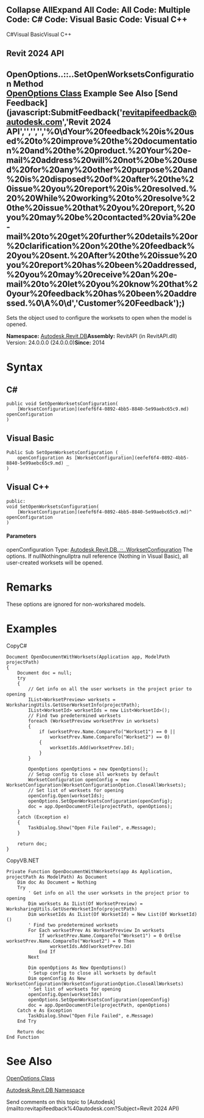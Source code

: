 ﻿

Collapse AllExpand All Code: All Code: Multiple Code: C# Code: Visual Basic Code: Visual C++   
---  
  
C#Visual BasicVisual C++

Revit 2024 API  
---  
OpenOptions..::..SetOpenWorksetsConfiguration Method   
[OpenOptions Class](c0004971-3810-eeb8-72bd-e116886ec3c8.md) Example See Also [Send Feedback](javascript:SubmitFeedback\('revitapifeedback@autodesk.com','Revit 2024 API','','','','%0\\dYour%20feedback%20is%20used%20to%20improve%20the%20documentation%20and%20the%20product.%20Your%20e-mail%20address%20will%20not%20be%20used%20for%20any%20other%20purpose%20and%20is%20disposed%20of%20after%20the%20issue%20you%20report%20is%20resolved.%20%20While%20working%20to%20resolve%20the%20issue%20that%20you%20report,%20you%20may%20be%20contacted%20via%20e-mail%20to%20get%20further%20details%20or%20clarification%20on%20the%20feedback%20you%20sent.%20After%20the%20issue%20you%20report%20has%20been%20addressed,%20you%20may%20receive%20an%20e-mail%20to%20let%20you%20know%20that%20your%20feedback%20has%20been%20addressed.%0\\A%0\\d','Customer%20Feedback'\);)  
---  
  
Sets the object used to configure the worksets to open when the model is opened. 

**Namespace:** [Autodesk.Revit.DB](87546ba7-461b-c646-cbb1-2cb8f5bff8b2.md)**Assembly:** RevitAPI (in RevitAPI.dll) Version: 24.0.0.0 (24.0.0.0)**Since:** 2014 

# Syntax

C#  
---  
      
    
    public void SetOpenWorksetsConfiguration(
    	[WorksetConfiguration](eefef6f4-0892-4bb5-8840-5e99aebc65c9.md) openConfiguration
    )  
  
Visual Basic  
---  
      
    
    Public Sub SetOpenWorksetsConfiguration ( _
    	openConfiguration As [WorksetConfiguration](eefef6f4-0892-4bb5-8840-5e99aebc65c9.md) _
    )  
  
Visual C++  
---  
      
    
    public:
    void SetOpenWorksetsConfiguration(
    	[WorksetConfiguration](eefef6f4-0892-4bb5-8840-5e99aebc65c9.md)^ openConfiguration
    )  
  
#### Parameters

openConfiguration
    Type: [Autodesk.Revit.DB..::..WorksetConfiguration](eefef6f4-0892-4bb5-8840-5e99aebc65c9.md) The options. If nullNothingnullptra null reference (Nothing in Visual Basic), all user-created worksets will be opened. 

# Remarks

These options are ignored for non-workshared models. 

# Examples

CopyC#
    
    
    Document OpenDocumentWithWorksets(Application app, ModelPath projectPath)
    {
        Document doc = null;
        try
        {
            // Get info on all the user worksets in the project prior to opening
            IList<WorksetPreview> worksets = WorksharingUtils.GetUserWorksetInfo(projectPath);
            IList<WorksetId> worksetIds = new List<WorksetId>();
            // Find two predetermined worksets
            foreach (WorksetPreview worksetPrev in worksets)
            {
                if (worksetPrev.Name.CompareTo("Workset1") == 0 ||
                    worksetPrev.Name.CompareTo("Workset2") == 0)
                {
                    worksetIds.Add(worksetPrev.Id);
                }
            }
    
            OpenOptions openOptions = new OpenOptions();
            // Setup config to close all worksets by default
            WorksetConfiguration openConfig = new WorksetConfiguration(WorksetConfigurationOption.CloseAllWorksets);
            // Set list of worksets for opening 
            openConfig.Open(worksetIds);
            openOptions.SetOpenWorksetsConfiguration(openConfig);
            doc = app.OpenDocumentFile(projectPath, openOptions);
        }
        catch (Exception e)
        {
            TaskDialog.Show("Open File Failed", e.Message);
        }
    
        return doc;
    }

CopyVB.NET
    
    
    Private Function OpenDocumentWithWorksets(app As Application, projectPath As ModelPath) As Document
        Dim doc As Document = Nothing
        Try
            ' Get info on all the user worksets in the project prior to opening
            Dim worksets As IList(Of WorksetPreview) = WorksharingUtils.GetUserWorksetInfo(projectPath)
            Dim worksetIds As IList(Of WorksetId) = New List(Of WorksetId)()
            ' Find two predetermined worksets
            For Each worksetPrev As WorksetPreview In worksets
                If worksetPrev.Name.CompareTo("Workset1") = 0 OrElse worksetPrev.Name.CompareTo("Workset2") = 0 Then
                    worksetIds.Add(worksetPrev.Id)
                End If
            Next
    
            Dim openOptions As New OpenOptions()
            ' Setup config to close all worksets by default
            Dim openConfig As New WorksetConfiguration(WorksetConfigurationOption.CloseAllWorksets)
            ' Set list of worksets for opening 
            openConfig.Open(worksetIds)
            openOptions.SetOpenWorksetsConfiguration(openConfig)
            doc = app.OpenDocumentFile(projectPath, openOptions)
        Catch e As Exception
            TaskDialog.Show("Open File Failed", e.Message)
        End Try
    
        Return doc
    End Function

# See Also

[OpenOptions Class](c0004971-3810-eeb8-72bd-e116886ec3c8.md)

[Autodesk.Revit.DB Namespace](87546ba7-461b-c646-cbb1-2cb8f5bff8b2.md)

Send comments on this topic to [Autodesk](mailto:revitapifeedback%40autodesk.com?Subject=Revit 2024 API)